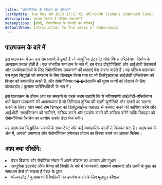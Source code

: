 ```yaml
---
title: "रोबोनॉमिक्स के विचारों का परिचय"
lastUpdate: Tue May 09 2023 13:17:05 GMT+0400 (Samara Standard Time)
description: आपका स्वागत है परिचय पाठ्यक्रम!
metaOptions: [सीखें, रोबोनॉमिक्स के विचारों का परिचय]
defaultName: Introduction to the ideas of Robonomics
---
```


## पाठ्यक्रम के बारे में

इस पाठ्यक्रम में हम उस समस्याओं में डूबते हैं जो आधुनिक इंटरनेट ऑफ़ थिंग्स एप्लिकेशन निर्माण के आसपास उत्पन्न होती हैं। एक संभावित समाधान के रूप में, हम वेब3 प्रौद्योगिकियों और आईओटी डेवलपर्स और उपयोगकर्ताओं के लिए रोबोनॉमिक्स उपकरणों की क्षमताएं पेश करना चाहते हैं। यह परिचय पाठ्यक्रम उन मुख्य सिद्धांतों को समझाने के लिए डिज़ाइन किया गया था जो डिसेंट्रलाइज़्ड आईओटी एप्लिकेशन की विचार को रूपांतरित करते हैं, और रोबोनॉमिक्स प��लेटफ़ॉर्म की मुख्य कार्यों को दिखाने के लिए पॉल्काडॉट / कुसामा पारिस्थितिकी के रूप में।

इस पाठ्यक्रम के दौरान आप यह समझने के पहले कदम उठाएंगे कि ये भविष्यवाणी आईओटी-एप्लिकेशन क्यों बेहतर उपकरणों की आवश्यकता है जो डिजिटल दुनिया की बढ़ती चुनौतियों और खतरों का सामना करने के लिए। आप स्मार्ट होम डिवाइस को डिसेंट्रलाइज़्ड क्लाउड से कनेक्ट करने की कोशिश करेंगे और आईओटी-सब्सक्रिप्शन को खरीदने, सक्रिय करने और उपयोग करने की कोशिश करेंगे ताकि डिवाइस को रोबोनॉमिक्स पैराचेन का उपयोग करके डेटा भेज सकें।

यह पाठ्यक्रम सिद्धांतिक सबकों के साथ टेस्ट और कई व्यावहारिक कार्यों से मिलकर बना है। पाठ्यक्रम के अंत में, आपको प्रमाणपत्र और रोबोनॉमिक्स एम्बेसडर प्रोग्राम का हिस्सा बनने का अवसर मिलेगा।


## आप क्या सीखेंगे:

<List type="plus">
  <li>
    वेब3 विकास और रोबोटिक संचार में अपने कौशल का अभ्यास और सुधार
  </li>
  <li>
    आधुनिक इंटरनेट ऑफ़ थिंग्स की स्थिति के बारे में जानकारी: सामान्य समस्याएं और उनमें से कुछ का समाधान कैसे हो सकता है वेब3 के द्वारा
  </li>
   <li>
    पॉल्काडॉट / कुसामा पारिस्थितिकी का उपयोग करने के लिए मूलभूत कौशल
  </li>
</List>